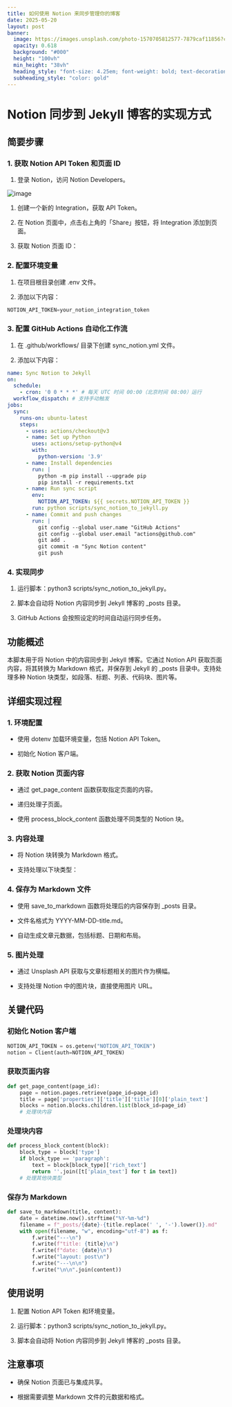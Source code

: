 ```yaml
---
title: 如何使用 Notion 来同步管理你的博客
date: 2025-05-20
layout: post
banner:
  image: https://images.unsplash.com/photo-1570705812577-7879caf11856?crop=entropy&cs=tinysrgb&fit=max&fm=jpg&ixid=M3w2OTIwMzJ8MHwxfHJhbmRvbXx8fHx8fHx8fDE3NDc3MzY2NTN8&ixlib=rb-4.1.0&q=80&w=1080
  opacity: 0.618
  background: "#000"
  height: "100vh"
  min_height: "38vh"
  heading_style: "font-size: 4.25em; font-weight: bold; text-decoration: underline"
  subheading_style: "color: gold"
---
```


# Notion 同步到 Jekyll 博客的实现方式

## 简要步骤

### 1. 获取 Notion API Token 和页面 ID

1. 登录 Notion，访问 Notion Developers。

![image](https://prod-files-secure.s3.us-west-2.amazonaws.com/a7a0cc5a-89b9-4cda-8686-1fba0ca52f40/d19c1afe-dea5-4312-9333-786b0ba83054/image.png?X-Amz-Algorithm=AWS4-HMAC-SHA256&X-Amz-Content-Sha256=UNSIGNED-PAYLOAD&X-Amz-Credential=ASIAZI2LB4663O2CIWCQ%2F20250520%2Fus-west-2%2Fs3%2Faws4_request&X-Amz-Date=20250520T102413Z&X-Amz-Expires=3600&X-Amz-Security-Token=IQoJb3JpZ2luX2VjEOv%2F%2F%2F%2F%2F%2F%2F%2F%2F%2FwEaCXVzLXdlc3QtMiJHMEUCIHPgG6L2mwTEhA%2FCUydsF49jr8Bok%2F4Sgif%2BGVge0y5AAiEAjpsHSMFiMsVSbbnV8V%2B9offpdTNOVvACVc0WtSxZ%2FowqiAQIo%2F%2F%2F%2F%2F%2F%2F%2F%2F%2F%2FARAAGgw2Mzc0MjMxODM4MDUiDIyc%2Bo8wPcntTBnkOCrcA02rEsZ31vMCFY2A7FvhCxzlNGXTQEoJ4SOfGVI1MwDnL5Q7bDtRdFO9lr9Mj1bDFysYsOf5bLqaJMeF9vFh0yYAvIu%2FUoDm61z%2BjlHbf00Zy6hEppeAYXop6qNgmm%2BGBO5lLj%2BwtB0ywmv2St77wcj0p3iZ0eQCY0IfnggPa9lWVgLLEWVFH6vZQR7cRscm8CrHwTl2rn0ImabkGjlVGD%2BN%2BCYNg31t841ouwgpNDoQ9gHDV99UAwo3aH5bSaS25iSrGE463kQelvF%2BZIQsOo%2F6cMApe%2Bkq%2Ffl%2Bmh6V4b28o2NkrMJSP51Cp6%2F2c5XONeH0vWCia%2Fg%2FIGyOdM4F7%2Bce5QQa1TSQ7JRF5KOYR7L52j%2Fub2PruV52CNtIjLUh24lLYKSd75SNNAprOATjrGRR%2F6wInOZZ9SirdzGnS8PnQO1P10gLc1pJ3exM5eeXlGDcMSYj9LJdifFp4tyRr%2BPhRQXBWA55KZrAgDuAGjCqzXy89i2pCj7uqCkRB09%2FoAJiiTFL4i8inDY1lviCVZViz%2FNOJXd7M0Ot2LM1hyZi7xgqq7VMDiziaB1ll53o%2FXyGVg93e4INR%2FDBpP1Pw0%2FYxoG3JoW1vHL7So63fPq6q8dH57LIzmVqDKaJMOutscEGOqUBXsjCzunwmBCiVQAQFHlmnRX3f00rFAImJmPTuqTrDzIaiDFEm7rKwPbx063NLQgHmPYKRVMLZWb8WbPQ59DTV3l7D%2BAIDjU4J8fzPOWzHVGSIQtc3Gs7AteMUGMIKNb3jE8onGXwsN1NVMInlDrSf6Jppk068K6NIA5ceq99HlkocP5RNz9XrGbnVT2K976bH7K%2BhsxvooVnQlzDA8K00ilV0Di8&X-Amz-Signature=e092ab5250c9c66ce73b116184f9fd70eac82140b785b2baa62812efe7d24d2c&X-Amz-SignedHeaders=host&x-id=GetObject)

1. 创建一个新的 Integration，获取 API Token。

1. 在 Notion 页面中，点击右上角的「Share」按钮，将 Integration 添加到页面。

1. 获取 Notion 页面 ID：


### 2. 配置环境变量

1. 在项目根目录创建 .env 文件。

1. 添加以下内容：

```javascript
NOTION_API_TOKEN=your_notion_integration_token
```

### 3. 配置 GitHub Actions 自动化工作流

1. 在 .github/workflows/ 目录下创建 sync_notion.yml 文件。

1. 添加以下内容：

```yaml
name: Sync Notion to Jekyll
on:
  schedule:
    - cron: '0 0 * * *' # 每天 UTC 时间 00:00（北京时间 08:00）运行
  workflow_dispatch: # 支持手动触发
jobs:
  sync:
    runs-on: ubuntu-latest
    steps:
      - uses: actions/checkout@v3
      - name: Set up Python
        uses: actions/setup-python@v4
        with:
          python-version: '3.9'
      - name: Install dependencies
        run: |
          python -m pip install --upgrade pip
          pip install -r requirements.txt
      - name: Run sync script
        env:
          NOTION_API_TOKEN: ${{ secrets.NOTION_API_TOKEN }}
        run: python scripts/sync_notion_to_jekyll.py
      - name: Commit and push changes
        run: |
          git config --global user.name "GitHub Actions"
          git config --global user.email "actions@github.com"
          git add .
          git commit -m "Sync Notion content"
          git push
```

### 4. 实现同步

1. 运行脚本：python3 scripts/sync_notion_to_jekyll.py。

1. 脚本会自动将 Notion 内容同步到 Jekyll 博客的 _posts 目录。

1. GitHub Actions 会按照设定的时间自动运行同步任务。

## 功能概述

本脚本用于将 Notion 中的内容同步到 Jekyll 博客。它通过 Notion API 获取页面内容，将其转换为 Markdown 格式，并保存到 Jekyll 的 _posts 目录中。支持处理多种 Notion 块类型，如段落、标题、列表、代码块、图片等。

## 详细实现过程

### 1. 环境配置

- 使用 dotenv 加载环境变量，包括 Notion API Token。

- 初始化 Notion 客户端。

### 2. 获取 Notion 页面内容

- 通过 get_page_content 函数获取指定页面的内容。

- 递归处理子页面。

- 使用 process_block_content 函数处理不同类型的 Notion 块。

### 3. 内容处理

- 将 Notion 块转换为 Markdown 格式。

- 支持处理以下块类型：


### 4. 保存为 Markdown 文件

- 使用 save_to_markdown 函数将处理后的内容保存到 _posts 目录。

- 文件名格式为 YYYY-MM-DD-title.md。

- 自动生成文章元数据，包括标题、日期和布局。

### 5. 图片处理

- 通过 Unsplash API 获取与文章标题相关的图片作为横幅。

- 支持处理 Notion 中的图片块，直接使用图片 URL。

## 关键代码

### 初始化 Notion 客户端

```python
NOTION_API_TOKEN = os.getenv("NOTION_API_TOKEN")
notion = Client(auth=NOTION_API_TOKEN)
```

### 获取页面内容

```python
def get_page_content(page_id):
    page = notion.pages.retrieve(page_id=page_id)
    title = page['properties']['title']['title'][0]['plain_text']
    blocks = notion.blocks.children.list(block_id=page_id)
    # 处理块内容
```

### 处理块内容

```python
def process_block_content(block):
    block_type = block['type']
    if block_type == 'paragraph':
        text = block[block_type]['rich_text']
        return ''.join([t['plain_text'] for t in text])
    # 处理其他块类型
```

### 保存为 Markdown

```python
def save_to_markdown(title, content):
    date = datetime.now().strftime("%Y-%m-%d")
    filename = f"_posts/{date}-{title.replace(' ', '-').lower()}.md"
    with open(filename, "w", encoding="utf-8") as f:
        f.write("---\n")
        f.write(f"title: {title}\n")
        f.write(f"date: {date}\n")
        f.write("layout: post\n")
        f.write("---\n\n")
        f.write("\n\n".join(content))
```

## 使用说明

1. 配置 Notion API Token 和环境变量。

1. 运行脚本：python3 scripts/sync_notion_to_jekyll.py。

1. 脚本会自动将 Notion 内容同步到 Jekyll 博客的 _posts 目录。

## 注意事项

- 确保 Notion 页面已与集成共享。

- 根据需要调整 Markdown 文件的元数据和格式。